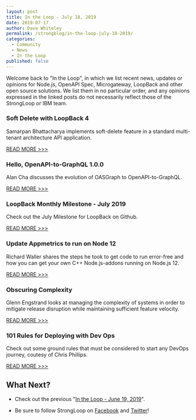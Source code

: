 ```yaml
---
layout: post
title: In the Loop - July 18, 2019
date: 2019-07-17
author: Dave Whiteley
permalink: /strongblog/in-the-loop-july-18-2019/
categories:
  - Community
  - News
  - In the Loop
published: false
---
```


Welcome back to "In the Loop", in which we list recent news, updates or opinions for Node.js, OpenAPI Spec, Microgateway, LoopBack and other open source solutions. We list them in no particular order, and any opinions expressed in the linked posts do not necessarily reflect those of the StrongLoop or IBM team.
<!--more-->

### Soft Delete with LoopBack 4

Samarpan Bhattacharya implements soft-delete feature in a standard multi-tenant architecture API application. 

[READ MORE >>>](https://medium.com/@this.is.samy/soft-delete-with-loopback-4-39eb0356657a)

### Hello, OpenAPI-to-GraphQL 1.0.0

Alan Cha discusses the evolution of OASGraph to OpenAPI-to-GraphQL. 

[READ MORE >>>](https://www.ibm.com/blogs/research/2019/07/openapi-graphql/)

### LoopBack Monthly Milestone - July 2019

Check out the July Milestone for LoopBack on Github.

[READ MORE >>>](https://github.com/strongloop/loopback-next/issues/3241)

### Update Appmetrics to run on Node 12

Richard Waller shares the steps he took to get code to run error-free and how you can get your own C++ Node.js-addons running on Node.js 12.

[READ MORE >>>](https://developer.ibm.com/blogs/upgrade-appmetrics-to-run-on-nodejs-12/)

### Obscuring Complexity 

Glenn Engstrand looks at managing the complexity of systems in order to mitigate release disruption while maintaining sufficient feature velocity.

[READ MORE >>>](https://www.infoq.com/articles/obscuring-complexity/)

### 101 Rules for Deploying with Dev Ops

Check out some ground rules that must be considered to start any DevOps journey, coutesy of Chris Phillips.

[READ MORE >>>](https://chrisphillips-cminion.github.io/misc/2019/06/20/DevOpsRules.html)

## What Next?

* Check out the previous "[In the Loop - June 19, 2019](https://strongloop.com/strongblog/in-the-loop-june-19-2019/)".

* Be sure to follow StrongLoop on [Facebook](https://www.facebook.com/strongloop/) and [Twitter](https://twitter.com/StrongLoop)!
